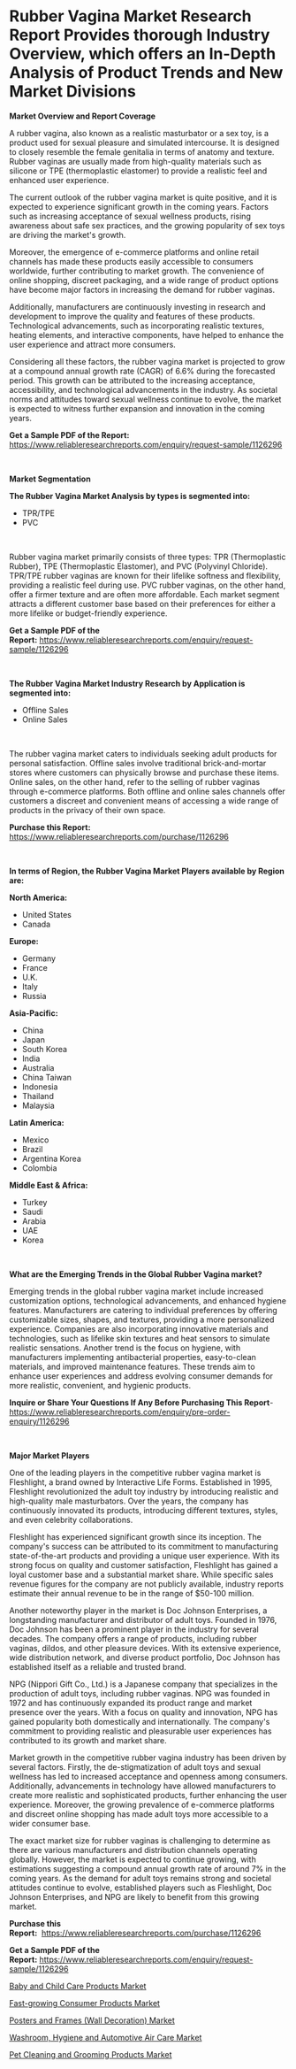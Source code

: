 <p><h1>Rubber Vagina Market Research Report Provides thorough Industry Overview, which offers an In-Depth Analysis of Product Trends and New Market Divisions</h1></p><p><strong>Market Overview and Report Coverage</strong></p>
<p><p>A rubber vagina, also known as a realistic masturbator or a sex toy, is a product used for sexual pleasure and simulated intercourse. It is designed to closely resemble the female genitalia in terms of anatomy and texture. Rubber vaginas are usually made from high-quality materials such as silicone or TPE (thermoplastic elastomer) to provide a realistic feel and enhanced user experience.</p><p>The current outlook of the rubber vagina market is quite positive, and it is expected to experience significant growth in the coming years. Factors such as increasing acceptance of sexual wellness products, rising awareness about safe sex practices, and the growing popularity of sex toys are driving the market's growth.</p><p>Moreover, the emergence of e-commerce platforms and online retail channels has made these products easily accessible to consumers worldwide, further contributing to market growth. The convenience of online shopping, discreet packaging, and a wide range of product options have become major factors in increasing the demand for rubber vaginas.</p><p>Additionally, manufacturers are continuously investing in research and development to improve the quality and features of these products. Technological advancements, such as incorporating realistic textures, heating elements, and interactive components, have helped to enhance the user experience and attract more consumers.</p><p>Considering all these factors, the rubber vagina market is projected to grow at a compound annual growth rate (CAGR) of 6.6% during the forecasted period. This growth can be attributed to the increasing acceptance, accessibility, and technological advancements in the industry. As societal norms and attitudes toward sexual wellness continue to evolve, the market is expected to witness further expansion and innovation in the coming years.</p></p>
<p><strong>Get a Sample PDF of the Report:</strong> <a href="https://www.reliableresearchreports.com/enquiry/request-sample/1126296">https://www.reliableresearchreports.com/enquiry/request-sample/1126296</a></p>
<p>&nbsp;</p>
<p><strong>Market Segmentation</strong></p>
<p><strong>The Rubber Vagina Market Analysis by types is segmented into:</strong></p>
<p><ul><li>TPR/TPE</li><li>PVC</li></ul></p>
<p>&nbsp;</p>
<p><p>Rubber vagina market primarily consists of three types: TPR (Thermoplastic Rubber), TPE (Thermoplastic Elastomer), and PVC (Polyvinyl Chloride). TPR/TPE rubber vaginas are known for their lifelike softness and flexibility, providing a realistic feel during use. PVC rubber vaginas, on the other hand, offer a firmer texture and are often more affordable. Each market segment attracts a different customer base based on their preferences for either a more lifelike or budget-friendly experience.</p></p>
<p><strong>Get a Sample PDF of the Report:</strong>&nbsp;<a href="https://www.reliableresearchreports.com/enquiry/request-sample/1126296">https://www.reliableresearchreports.com/enquiry/request-sample/1126296</a></p>
<p>&nbsp;</p>
<p><strong>The Rubber Vagina Market Industry Research by Application is segmented into:</strong></p>
<p><ul><li>Offline Sales</li><li>Online Sales</li></ul></p>
<p>&nbsp;</p>
<p><p>The rubber vagina market caters to individuals seeking adult products for personal satisfaction. Offline sales involve traditional brick-and-mortar stores where customers can physically browse and purchase these items. Online sales, on the other hand, refer to the selling of rubber vaginas through e-commerce platforms. Both offline and online sales channels offer customers a discreet and convenient means of accessing a wide range of products in the privacy of their own space.</p></p>
<p><strong>Purchase this Report:</strong>&nbsp; <a href="https://www.reliableresearchreports.com/purchase/1126296">https://www.reliableresearchreports.com/purchase/1126296</a></p>
<p>&nbsp;</p>
<p><strong>In terms of Region, the Rubber Vagina Market Players available by Region are:</strong></p>
<p>
    <p> <strong> North America: </strong>
        <ul>
            <li>United States</li>
            <li>Canada</li>
        </ul>
        </p> 
    <p> <strong> Europe: </strong>
        <ul>
            <li>Germany</li>
            <li>France</li>
            <li>U.K.</li>
            <li>Italy</li>
            <li>Russia</li>
        </ul>
        </p> 
    <p> <strong> Asia-Pacific: </strong>
        <ul>
            <li>China</li>
            <li>Japan</li>
            <li>South Korea</li>
            <li>India</li>
            <li>Australia</li>
            <li>China Taiwan</li>
            <li>Indonesia</li>
            <li>Thailand</li>
            <li>Malaysia</li>
        </ul>
        </p> 
    <p> <strong> Latin America: </strong>
        <ul>
            <li>Mexico</li>
            <li>Brazil</li>
            <li>Argentina Korea</li>
            <li>Colombia</li>
        </ul>
        </p> 
    <p> <strong> Middle East & Africa: </strong>
        <ul>
            <li>Turkey</li>
            <li>Saudi</li>
            <li>Arabia</li>
            <li>UAE</li>
            <li>Korea</li>
        </ul>
    </p>
    </p>
<p>&nbsp;</p>
<p><strong>What are the Emerging Trends in the Global Rubber Vagina market?</strong></p>
<p><p>Emerging trends in the global rubber vagina market include increased customization options, technological advancements, and enhanced hygiene features. Manufacturers are catering to individual preferences by offering customizable sizes, shapes, and textures, providing a more personalized experience. Companies are also incorporating innovative materials and technologies, such as lifelike skin textures and heat sensors to simulate realistic sensations. Another trend is the focus on hygiene, with manufacturers implementing antibacterial properties, easy-to-clean materials, and improved maintenance features. These trends aim to enhance user experiences and address evolving consumer demands for more realistic, convenient, and hygienic products.</p></p>
<p><strong>Inquire or Share Your Questions If Any Before Purchasing This Report</strong>- <a href="https://www.reliableresearchreports.com/enquiry/pre-order-enquiry/1126296">https://www.reliableresearchreports.com/enquiry/pre-order-enquiry/1126296</a></p>
<p>&nbsp;</p>
<p><strong>Major Market Players</strong></p>
<p><p>One of the leading players in the competitive rubber vagina market is Fleshlight, a brand owned by Interactive Life Forms. Established in 1995, Fleshlight revolutionized the adult toy industry by introducing realistic and high-quality male masturbators. Over the years, the company has continuously innovated its products, introducing different textures, styles, and even celebrity collaborations.</p><p>Fleshlight has experienced significant growth since its inception. The company's success can be attributed to its commitment to manufacturing state-of-the-art products and providing a unique user experience. With its strong focus on quality and customer satisfaction, Fleshlight has gained a loyal customer base and a substantial market share. While specific sales revenue figures for the company are not publicly available, industry reports estimate their annual revenue to be in the range of $50-100 million.</p><p>Another noteworthy player in the market is Doc Johnson Enterprises, a longstanding manufacturer and distributor of adult toys. Founded in 1976, Doc Johnson has been a prominent player in the industry for several decades. The company offers a range of products, including rubber vaginas, dildos, and other pleasure devices. With its extensive experience, wide distribution network, and diverse product portfolio, Doc Johnson has established itself as a reliable and trusted brand.</p><p>NPG (Nippori Gift Co., Ltd.) is a Japanese company that specializes in the production of adult toys, including rubber vaginas. NPG was founded in 1972 and has continuously expanded its product range and market presence over the years. With a focus on quality and innovation, NPG has gained popularity both domestically and internationally. The company's commitment to providing realistic and pleasurable user experiences has contributed to its growth and market share.</p><p>Market growth in the competitive rubber vagina industry has been driven by several factors. Firstly, the de-stigmatization of adult toys and sexual wellness has led to increased acceptance and openness among consumers. Additionally, advancements in technology have allowed manufacturers to create more realistic and sophisticated products, further enhancing the user experience. Moreover, the growing prevalence of e-commerce platforms and discreet online shopping has made adult toys more accessible to a wider consumer base.</p><p>The exact market size for rubber vaginas is challenging to determine as there are various manufacturers and distribution channels operating globally. However, the market is expected to continue growing, with estimations suggesting a compound annual growth rate of around 7% in the coming years. As the demand for adult toys remains strong and societal attitudes continue to evolve, established players such as Fleshlight, Doc Johnson Enterprises, and NPG are likely to benefit from this growing market.</p></p>
<p><strong>Purchase this Report:</strong>&nbsp;&nbsp;<a href="https://www.reliableresearchreports.com/purchase/1126296">https://www.reliableresearchreports.com/purchase/1126296</a></p>
<p></p>
<p><strong>Get a Sample PDF of the Report:</strong>&nbsp;<a href="https://www.reliableresearchreports.com/enquiry/request-sample/1126296">https://www.reliableresearchreports.com/enquiry/request-sample/1126296</a></p>
<p><p><a href="https://github.com/tamvrosiya/Market-Research-Report-List-1/blob/main/baby-and-child-care-products-market.md">Baby and Child Care Products Market</a></p><p><a href="https://github.com/dringals/Market-Research-Report-List-1/blob/main/fast-growing-consumer-products-market.md">Fast-growing Consumer Products Market</a></p><p><a href="https://github.com/aasishrp01/Market-Research-Report-List-2/blob/main/posters-and-frames-wall-decoration-market.md">Posters and Frames (Wall Decoration) Market</a></p><p><a href="https://github.com/Paul14Anderson63/Market-Research-Report-List-1/blob/main/washroom-hygiene-and-automotive-air-care-market.md">Washroom, Hygiene and Automotive Air Care Market</a></p><p><a href="https://github.com/gaydyna/Market-Research-Report-List-1/blob/main/pet-cleaning-and-grooming-products-market.md">Pet Cleaning and Grooming Products Market</a></p></p>